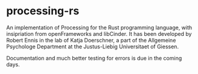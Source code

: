 # processing-rs
An implementation of Processing for the Rust programming language, with insipriation from openFrameworks and libCinder. It has been
developed by Robert Ennis in the lab of Katja Doerschner, a part of the Allgemeine Psychologe Department at the Justus-Liebig 
Universitaet of Giessen. 

Documentation and much better testing for errors is due in the coming days.
